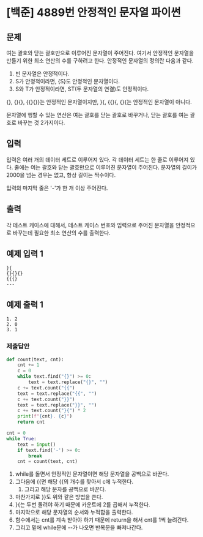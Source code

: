 # [백준] 4889번 안정적인 문자열 파이썬

## 문제

여는 괄호와 닫는 괄호만으로 이루어진 문자열이 주어진다. 여기서 안정적인 문자열을 만들기 위한 최소 연산의 수를 구하려고 한다. 안정적인 문자열의 정의란 다음과 같다.

1. 빈 문자열은 안정적이다.
2. S가 안정적이라면, {S}도 안정적인 문자열이다.
3. S와 T가 안정적이라면, ST(두 문자열의 연결)도 안정적이다.

{}, {}{}, {{}{}}는 안정적인 문자열이지만, }{, {{}{, {}{는 안정적인 문자열이 아니다.

문자열에 행할 수 있는 연산은 여는 괄호를 닫는 괄호로 바꾸거나, 닫는 괄호를 여는 괄호로 바꾸는 것 2가지이다.

## 입력

입력은 여러 개의 데이터 세트로 이루어져 있다. 각 데이터 세트는 한 줄로 이루어져 있다. 줄에는 여는 괄호와 닫는 괄호만으로 이루어진 문자열이 주어진다. 문자열의 길이가 2000을 넘는 경우는 없고, 항상 길이는 짝수이다.

입력의 마지막 줄은 '-'가 한 개 이상 주어진다.

## 출력

각 테스트 케이스에 대해서, 테스트 케이스 번호와 입력으로 주어진 문자열을 안정적으로 바꾸는데 필요한 최소 연산의 수를 출력한다.

## 예제 입력 1 

```
}{
{}{}{}
{{{}
---
```

## 예제 출력 1

```
1. 2
2. 0
3. 1
```

### 제출답안

```python
def count(text, cnt):
    cnt += 1
    c = 0
    while text.find("{}") >= 0:
        text = text.replace("{}", "")
    c += text.count("{{")
    text = text.replace("{{", "")
    c += text.count("}}")
    text = text.replace("}}", "")
    c += text.count("}{") * 2
    print(f"{cnt}. {c}")
    return cnt

cnt = 0
while True:
    text = input()
    if text.find('-') >= 0:
        break
    cnt = count(text, cnt)
```

1. while를 돌면서 안정적인 문자열이면 해당 문자열을 공백으로 바꾼다.
2. 그다음에 {{면 해당 {{의 개수를 찾아서 c에 누적한다.
   1. 그리고 해당 문자를 공백으로 바꾼다.
3. 마찬가지로 }}도 위와 같은 방법을 쓴다.
4. }{는 두번 돌려야 하기 때문에 카운트에 2를 곱해서 누적한다.
5. 마지막으로 해당 문자열의 순서와 누적합을 출력한다.
6. 함수에서는 cnt를 계속 받아야 하기 때문에 return을 해서 cnt를 1씩 늘려간다.
7. 그리고 밑에 while문에 --가 나오면 반복문을 빠져나간다.